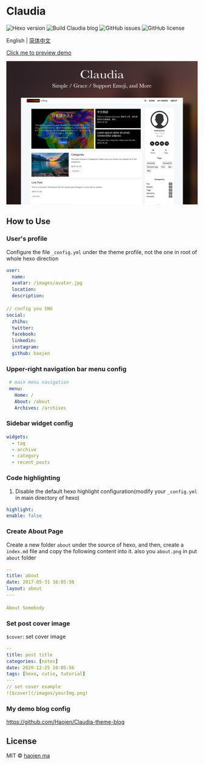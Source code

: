 # Claudia
![Hexo version](https://img.shields.io/badge/hexo%20version-%3E%3D5.0-brightgreen)
![Build Claudia blog](https://github.com/Haojen/Claudia-theme-blog/workflows/Build%20Claudia%20blog/badge.svg?branch=master)
![GitHub issues](https://img.shields.io/github/issues/Haojen/hexo-theme-Claudia)
![GitHub license](https://img.shields.io/github/license/Haojen/hexo-theme-Claudia)


 English | [简体中文](./README-EN.md) 

[Click me to preview demo](https://haojen.github.io/Claudia-theme-blog/)

![cover](./screenshot/claudia-cover.png)

## How to Use

### User's profile

Configure the file `_config.yml` under the theme profile, not the one in  root of whole hexo direction

```yaml
user:
  name: 
  avatar: /images/avatar.jpg
  location:
  description:

// config you SNS
social:
  zhihu:
  twitter:
  facebook:
  linkedin:
  instagram:
  github: haojen

```

### Upper-right navigation bar menu config

```yaml
 # main menu navigation
 menu:
   Home: /
   About: /about
   Archives: /archives
```

### Sidebar widget config
```yaml
widgets:
  - tag
  - archive
  - category
  - recent_posts
```

### Code highlighting

1. Disable the default hexo highlight configuration(modify your `_config.yml` in main directory of hexo)

```yaml
highlight:
enable: false
```

### Create About Page

Create a new folder `about` under the source of hexo, and then, create a `index.md` file and copy the following content into it.
also you `about.png` in put `about` folder

```yaml
--
title: about
date: 2017-05-31 10:05:56
layout: about
---

About Somebody
```

### Set post cover image

`$cover`:  set cover image

```yaml
--
title: post title
categories: [notes]
date: 2020-12-25 10:05:56
tags: [hexo, cutie, tutorial]
---
// set cover example
![$cover](/images/yourImg.png)
```

### My demo blog config 
https://github.com/Haojen/Claudia-theme-blog

## License
MIT © [haojen ma](http://haojen.github.io/)
